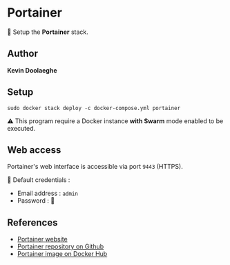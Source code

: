 # Portainer

:triangular_flag_on_post: Setup the **Portainer** stack.

## Author

**Kevin Doolaeghe**

## Setup

```
sudo docker stack deploy -c docker-compose.yml portainer
```

:warning: This program require a Docker instance **with Swarm** mode enabled to be executed.

## Web access

Portainer's web interface is accessible via port `9443` (HTTPS).

:key: Default credentials :
* Email address : `admin`
* Password : :no_entry_sign:

## References

* [Portainer website](https://www.portainer.io/)
* [Portainer repository on Github](https://github.com/portainer/portainer)
* [Portainer image on Docker Hub](https://hub.docker.com/r/portainer/portainer)
